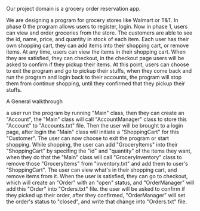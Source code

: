Our project domain is a grocery order reservation app.

We are designing a program for grocery stores like Walmart or T&T. In phase 0 the program allows users to register, login. Now in phase 1, users can view and order groceries from the store. The customers are able to see the id, name, price, and quantity in stock of each item. Each user has their own shopping cart, they can add items into their shopping cart, or remove items. At any time, users can view the items in their shopping cart. When they are satisfied, they can checkout, in the checkout page users will be asked to confirm if they pickup their items. At this point, users can choose to exit the program and go to pickup their stuffs, when they come back and run the program and login back to their accounts, the program will stop them from continue shopping, until they confirmed that they pickup their stuffs.


A General walkthrough

a user run the program by running "Main" class, then they can create an "Account", the "Main" class will call "AccountManager" class to store this "Account" to "Accounts.txt" file. Then the user will be brought to a login page, after login the "Main" class will initiate a "ShoppingCart" for this "Customer". The user can now choose to exit the program or start shopping. While shopping, the user can add "GroceryItems" into their "ShoppingCart" by specifing the "id" and "quantity" of the items they want, when they do that the "Main" class will call "GroceryInventory" class to remove those "GroceryItems" from "inventory.txt" and add them to user's "ShoppingCart". The user can view what's in their shopping cart, and remove items from it. When the user is satisfied, they can go to checkout, which will create an "Order" with an "open" status, and "OrderManager" will add this "Order" into "Orders.txt" file. the user will be asked to confirm if they picked up their order, after they confirmed, "OrderManager" will set the order's status to "closed", and write that change into "Orders.txt" file.

